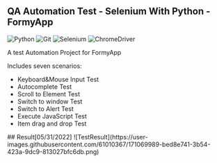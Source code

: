 ﻿## QA Automation Test - Selenium With Python - FormyApp
 ![Python](https://img.shields.io/badge/Python-000000?style=for-the-badge&logo=python&logoColor=white)
 ![Git](https://img.shields.io/badge/GIT-000000?style=for-the-badge&logo=git&logoColor=white)
 ![Selenium](https://img.shields.io/badge/Selenium-000000?style=for-the-badge&logo=Selenium&logoColor=white)
 ![ChromeDriver](https://img.shields.io/badge/Google_chrome-000000?style=for-the-badge&logo=Google-chrome&logoColor=white)
 <p>A test Automation Project for FormyApp </p>
 <p>Includes seven scenarios:</p>
 <ul>
  <li>Keyboard&Mouse Input Test</li>
  <li>Autocomplete Test</li>
  <li>Scroll to Element Test</li>
  <li>Switch to window Test</li>
  <li>Switch to Alert Test</li>
  <li>Execute JavaScript Test</li>
  <li>Item drag and drop Test</li>
 </ul>
 ## Result[05/31/2022]
 ![TestResult](https://user-images.githubusercontent.com/61010367/171069989-bed8e741-3b54-423a-9dc9-813027bfc6db.png)

